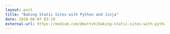 ```yaml
---
layout: post
title: "Baking Static Sites with Python and Jinja"
date: 2020-06-07 03:19
external-url: https://medium.com/@mattvh/baking-static-sites-with-python-and-jinja-330fe29bbe08
---
```

